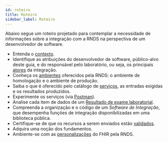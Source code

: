 ```yaml
---
id: roteiro
title: Roteiro
sidebar_label: Roteiro
---
```


Abaixo segue um roteiro projetado para contemplar a necessidade de informações sobre a integração com a RNDS na perspectiva de um desenvolvedor de software.

- Entenda o [contexto](./contexto).
- Identifique as atribuições do desenvolvedor de software, público-alvo deste guia, e do responsável pelo laboratório, ou seja, os principais [atores](./atores) da integração.
- Conheça os [ambientes](./ambientes) oferecidos pela RNDS: o ambiente de homologação e o ambiente de produção.
- Saiba o que é oferecido pelo catálogo de [serviços](./servicos), as entradas exigidas e os resultados produzidos.
- Experimente os serviços (via [Postman](./tools/postman)).
- Analise cada item de dados de um [Resultado de exame laboratorial](./resultado).
- Compreenda a organização e o código de um _Software de Integração_, que desempenha funções de integração disponibilizadas em uma biblioteca pública.
- Certifique-se de que os recursos a serem enviados estão [validados](./tools/validacao).
- Adquira uma noção dos fundamentos.
- Ambiente-se com as [personalizações](./perfis) do FHIR pela RNDS.
